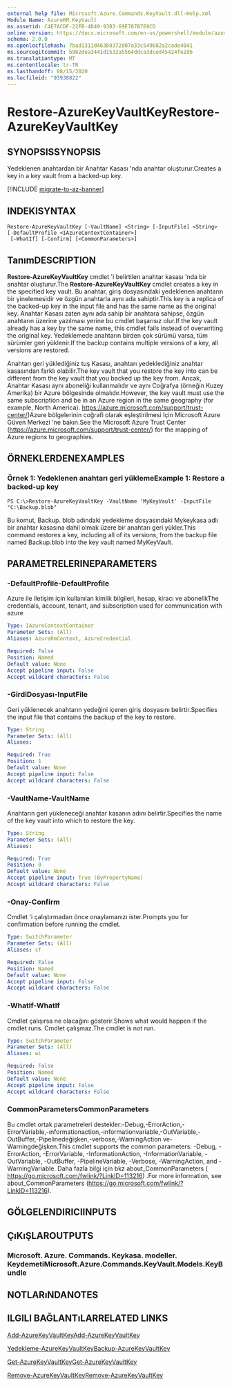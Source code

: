 ```yaml
---
external help file: Microsoft.Azure.Commands.KeyVault.dll-Help.xml
Module Name: AzureRM.KeyVault
ms.assetid: C4E7ACDF-22FB-4D49-93B3-69E787B7E0CD
online version: https://docs.microsoft.com/en-us/powershell/module/azurerm.keyvault/restore-azurekeyvaultkey
schema: 2.0.0
ms.openlocfilehash: 7bad1311d463b8372d07a33c549682a2cade4041
ms.sourcegitcommit: b9b2dea3441d1532a5564ddca3dced45424fe2d6
ms.translationtype: MT
ms.contentlocale: tr-TR
ms.lasthandoff: 08/15/2020
ms.locfileid: "93938822"
---
```

# <span data-ttu-id="bc87a-101">Restore-AzureKeyVaultKey</span><span class="sxs-lookup"><span data-stu-id="bc87a-101">Restore-AzureKeyVaultKey</span></span>

## <span data-ttu-id="bc87a-102">SYNOPSIS</span><span class="sxs-lookup"><span data-stu-id="bc87a-102">SYNOPSIS</span></span>
<span data-ttu-id="bc87a-103">Yedeklenen anahtardan bir Anahtar Kasası 'nda anahtar oluşturur.</span><span class="sxs-lookup"><span data-stu-id="bc87a-103">Creates a key in a key vault from a backed-up key.</span></span>

[!INCLUDE [migrate-to-az-banner](../../includes/migrate-to-az-banner.md)]

## <span data-ttu-id="bc87a-104">INDEKI</span><span class="sxs-lookup"><span data-stu-id="bc87a-104">SYNTAX</span></span>

```
Restore-AzureKeyVaultKey [-VaultName] <String> [-InputFile] <String> [-DefaultProfile <IAzureContextContainer>]
 [-WhatIf] [-Confirm] [<CommonParameters>]
```

## <span data-ttu-id="bc87a-105">Tanım</span><span class="sxs-lookup"><span data-stu-id="bc87a-105">DESCRIPTION</span></span>
<span data-ttu-id="bc87a-106">**Restore-AzureKeyVaultKey** cmdlet 'i belirtilen anahtar kasası 'nda bir anahtar oluşturur.</span><span class="sxs-lookup"><span data-stu-id="bc87a-106">The **Restore-AzureKeyVaultKey** cmdlet creates a key in the specified key vault.</span></span>
<span data-ttu-id="bc87a-107">Bu anahtar, giriş dosyasındaki yedeklenen anahtarın bir yinelemesidir ve özgün anahtarla aynı ada sahiptir.</span><span class="sxs-lookup"><span data-stu-id="bc87a-107">This key is a replica of the backed-up key in the input file and has the same name as the original key.</span></span>
<span data-ttu-id="bc87a-108">Anahtar Kasası zaten aynı ada sahip bir anahtara sahipse, özgün anahtarın üzerine yazılması yerine bu cmdlet başarısız olur.</span><span class="sxs-lookup"><span data-stu-id="bc87a-108">If the key vault already has a key by the same name, this cmdlet fails instead of overwriting the original key.</span></span>
<span data-ttu-id="bc87a-109">Yedeklemede anahtarın birden çok sürümü varsa, tüm sürümler geri yüklenir.</span><span class="sxs-lookup"><span data-stu-id="bc87a-109">If the backup contains multiple versions of a key, all versions are restored.</span></span>

<span data-ttu-id="bc87a-110">Anahtarı geri yüklediğiniz tuş Kasası, anahtarı yedeklediğiniz anahtar kasasından farklı olabilir.</span><span class="sxs-lookup"><span data-stu-id="bc87a-110">The key vault that you restore the key into can be different from the key vault that you backed up the key from.</span></span>
<span data-ttu-id="bc87a-111">Ancak, Anahtar Kasası aynı aboneliği kullanmalıdır ve aynı Coğrafya (örneğin Kuzey Amerika) bir Azure bölgesinde olmalıdır.</span><span class="sxs-lookup"><span data-stu-id="bc87a-111">However, the key vault must use the same subscription and be in an Azure region in the same geography (for example, North America).</span></span>
<span data-ttu-id="bc87a-112"> https://azure.microsoft.com/support/trust-center/)Azure bölgelerinin coğrafi olarak eşleştirilmesi Için Microsoft Azure Güven Merkezi 'ne bakın.</span><span class="sxs-lookup"><span data-stu-id="bc87a-112">See the Microsoft Azure Trust Center (https://azure.microsoft.com/support/trust-center/) for the mapping of Azure regions to geographies.</span></span>

## <span data-ttu-id="bc87a-113">ÖRNEKLERDEN</span><span class="sxs-lookup"><span data-stu-id="bc87a-113">EXAMPLES</span></span>

### <span data-ttu-id="bc87a-114">Örnek 1: Yedeklenen anahtarı geri yükleme</span><span class="sxs-lookup"><span data-stu-id="bc87a-114">Example 1: Restore a backed-up key</span></span>
```
PS C:\>Restore-AzureKeyVaultKey -VaultName 'MyKeyVault' -InputFile "C:\Backup.blob"
```

<span data-ttu-id="bc87a-115">Bu komut, Backup. blob adındaki yedekleme dosyasındaki Mykeykasa adlı bir anahtar kasasına dahil olmak üzere bir anahtarı geri yükler.</span><span class="sxs-lookup"><span data-stu-id="bc87a-115">This command restores a key, including all of its versions, from the backup file named Backup.blob into the key vault named MyKeyVault.</span></span>

## <span data-ttu-id="bc87a-116">PARAMETRELERINE</span><span class="sxs-lookup"><span data-stu-id="bc87a-116">PARAMETERS</span></span>

### <span data-ttu-id="bc87a-117">-DefaultProfile</span><span class="sxs-lookup"><span data-stu-id="bc87a-117">-DefaultProfile</span></span>
<span data-ttu-id="bc87a-118">Azure ile iletişim için kullanılan kimlik bilgileri, hesap, kiracı ve abonelik</span><span class="sxs-lookup"><span data-stu-id="bc87a-118">The credentials, account, tenant, and subscription used for communication with azure</span></span>

```yaml
Type: IAzureContextContainer
Parameter Sets: (All)
Aliases: AzureRmContext, AzureCredential

Required: False
Position: Named
Default value: None
Accept pipeline input: False
Accept wildcard characters: False
```

### <span data-ttu-id="bc87a-119">-GirdiDosyası</span><span class="sxs-lookup"><span data-stu-id="bc87a-119">-InputFile</span></span>
<span data-ttu-id="bc87a-120">Geri yüklenecek anahtarın yedeğini içeren giriş dosyasını belirtir.</span><span class="sxs-lookup"><span data-stu-id="bc87a-120">Specifies the input file that contains the backup of the key to restore.</span></span>

```yaml
Type: String
Parameter Sets: (All)
Aliases: 

Required: True
Position: 1
Default value: None
Accept pipeline input: False
Accept wildcard characters: False
```

### <span data-ttu-id="bc87a-121">-VaultName</span><span class="sxs-lookup"><span data-stu-id="bc87a-121">-VaultName</span></span>
<span data-ttu-id="bc87a-122">Anahtarın geri yükleneceği anahtar kasanın adını belirtir.</span><span class="sxs-lookup"><span data-stu-id="bc87a-122">Specifies the name of the key vault into which to restore the key.</span></span>

```yaml
Type: String
Parameter Sets: (All)
Aliases: 

Required: True
Position: 0
Default value: None
Accept pipeline input: True (ByPropertyName)
Accept wildcard characters: False
```

### <span data-ttu-id="bc87a-123">-Onay</span><span class="sxs-lookup"><span data-stu-id="bc87a-123">-Confirm</span></span>
<span data-ttu-id="bc87a-124">Cmdlet 'i çalıştırmadan önce onaylamanızı ister.</span><span class="sxs-lookup"><span data-stu-id="bc87a-124">Prompts you for confirmation before running the cmdlet.</span></span>

```yaml
Type: SwitchParameter
Parameter Sets: (All)
Aliases: cf

Required: False
Position: Named
Default value: None
Accept pipeline input: False
Accept wildcard characters: False
```

### <span data-ttu-id="bc87a-125">-WhatIf</span><span class="sxs-lookup"><span data-stu-id="bc87a-125">-WhatIf</span></span>
<span data-ttu-id="bc87a-126">Cmdlet çalışırsa ne olacağını gösterir.</span><span class="sxs-lookup"><span data-stu-id="bc87a-126">Shows what would happen if the cmdlet runs.</span></span>
<span data-ttu-id="bc87a-127">Cmdlet çalışmaz.</span><span class="sxs-lookup"><span data-stu-id="bc87a-127">The cmdlet is not run.</span></span>

```yaml
Type: SwitchParameter
Parameter Sets: (All)
Aliases: wi

Required: False
Position: Named
Default value: None
Accept pipeline input: False
Accept wildcard characters: False
```

### <span data-ttu-id="bc87a-128">CommonParameters</span><span class="sxs-lookup"><span data-stu-id="bc87a-128">CommonParameters</span></span>
<span data-ttu-id="bc87a-129">Bu cmdlet ortak parametreleri destekler:-Debug,-ErrorAction,-ErrorVariable,-ınformationaction,-ınformationvariable,-OutVariable,-OutBuffer,-Pipelinedeğişken,-verbose,-WarningAction ve-Warningdeğişken.</span><span class="sxs-lookup"><span data-stu-id="bc87a-129">This cmdlet supports the common parameters: -Debug, -ErrorAction, -ErrorVariable, -InformationAction, -InformationVariable, -OutVariable, -OutBuffer, -PipelineVariable, -Verbose, -WarningAction, and -WarningVariable.</span></span> <span data-ttu-id="bc87a-130">Daha fazla bilgi için bkz about_CommonParameters ( https://go.microsoft.com/fwlink/?LinkID=113216) .</span><span class="sxs-lookup"><span data-stu-id="bc87a-130">For more information, see about_CommonParameters (https://go.microsoft.com/fwlink/?LinkID=113216).</span></span>

## <span data-ttu-id="bc87a-131">GÖLGELENDIRICI</span><span class="sxs-lookup"><span data-stu-id="bc87a-131">INPUTS</span></span>

## <span data-ttu-id="bc87a-132">ÇıKıŞLAR</span><span class="sxs-lookup"><span data-stu-id="bc87a-132">OUTPUTS</span></span>

### <span data-ttu-id="bc87a-133">Microsoft. Azure. Commands. Keykasa. modeller. Keydemeti</span><span class="sxs-lookup"><span data-stu-id="bc87a-133">Microsoft.Azure.Commands.KeyVault.Models.KeyBundle</span></span>

## <span data-ttu-id="bc87a-134">NOTLARıNDA</span><span class="sxs-lookup"><span data-stu-id="bc87a-134">NOTES</span></span>

## <span data-ttu-id="bc87a-135">ILGILI BAĞLANTıLAR</span><span class="sxs-lookup"><span data-stu-id="bc87a-135">RELATED LINKS</span></span>

[<span data-ttu-id="bc87a-136">Add-AzureKeyVaultKey</span><span class="sxs-lookup"><span data-stu-id="bc87a-136">Add-AzureKeyVaultKey</span></span>](./Add-AzureKeyVaultKey.md)

[<span data-ttu-id="bc87a-137">Yedekleme-AzureKeyVaultKey</span><span class="sxs-lookup"><span data-stu-id="bc87a-137">Backup-AzureKeyVaultKey</span></span>](./Backup-AzureKeyVaultKey.md)

[<span data-ttu-id="bc87a-138">Get-AzureKeyVaultKey</span><span class="sxs-lookup"><span data-stu-id="bc87a-138">Get-AzureKeyVaultKey</span></span>](./Get-AzureKeyVaultKey.md)

[<span data-ttu-id="bc87a-139">Remove-AzureKeyVaultKey</span><span class="sxs-lookup"><span data-stu-id="bc87a-139">Remove-AzureKeyVaultKey</span></span>](./Remove-AzureKeyVaultKey.md)

